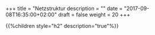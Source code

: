 ﻿+++
title = "Netzstruktur
description = ""
date = "2017-09-08T16:35:00+02:00"
draft = false
weight = 20
+++

{{%children style="h2" description="true"%}}

